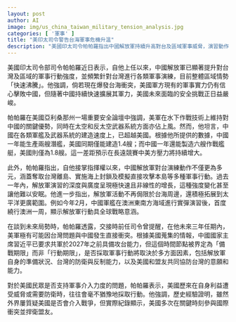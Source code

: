 ```yaml
---
layout: post
author: AI
image: img/us_china_taiwan_military_tension_analysis.jpg
categories: [ '軍事' ]
title: "美印太司令警告台海軍事危機升溫"
description: "美國印太司令帕帕羅指出中國解放軍持續升高對台及區域軍事威脅，演習動作愈趨多元且強度加劇，反映台海情勢快速升溫。儘管美軍在水下、太空等技術領域維持優勢，但中國艦艇擴軍速度已超越美國，長遠安全壓力遽增。美方掌握情報顯示，中國2027年前具備攻台能力，但是否動武將取決於多重變數。帕帕羅強調，美國捍衛盟友決心堅定，歷史多次證明關鍵時刻會果斷介入。"
---
```

美國印太司令部司令帕帕羅近日表示，自他上任以來，中國解放軍已顯著提升對台灣及區域的軍事行動強度，並頻繁針對台灣進行各類軍事演練，目前整體區域情勢「快速沸騰」。他強調，倘若現在爆發台海衝突，美國軍方現有的軍事實力仍有信心擊敗中國，但隨著中國持續快速擴展其軍力，美國未來面臨的安全挑戰正日益嚴峻。

帕帕羅在美國亞利桑那州一場重要安全論壇中強調，美軍在水下作戰技術上維持對中國的關鍵優勢，同時在太空和反太空武器系統方面亦佔上風。然而，他坦言，中國在各類軍艦及武器系統的建造速度上，已超越美國。根據他所提供的數據，中國一年能生產兩艘潛艦，美國同期僅能建造1.4艘；而中國一年還能製造六艘作戰艦艇，美國則僅為1.8艘。這一差距預示在長遠競賽中美方壓力將持續增大。

此外，帕帕羅指出，自他接掌指揮權以來，中國解放軍對台演練動作不僅更為多元，涵蓋奪取台灣離島、實施海上封鎖及模擬直接攻擊本島等多種軍事行動。過去一年內，解放軍演習的深度與廣度呈現極快速且非線性的增長，這種強度變化甚至讓他難以安眠。他進一步指出，解放軍活動不再侷限於台海周邊，還積極拓展到太平洋更廣範圍。例如今年2月，中國軍艦在澳洲東南方海域進行實彈演習後，首度繞行澳洲一周，顯示解放軍行動具全球戰略意涵。

在談到未來局勢時，帕帕羅透露，交接時前任司令曾提醒，在他未來三年任期內，美軍極有可能因台灣問題與中國發生直接衝突。根據美國蒐集的情報，中國國家主席習近平已要求共軍於2027年之前具備攻台能力，但這個時間節點被界定為「備戰期限」而非「行動期限」，是否採取軍事行動將取決於多方面因素，包括解放軍自身的準備狀況、台灣的防衛與反制能力，以及美國和盟友共同協防台灣的意願和能力。

對於美國民眾是否支持軍事介入力度的問題，帕帕羅表示，美國歷來在自身利益遭受威脅或需要防衛時，往往會毫不猶豫地採取行動。他強調，歷史經驗證明，雖然外界屢質疑美國是否會介入戰爭，但實際紀錄顯示，美國多次在關鍵時刻參與國際衝突並捍衛盟友。
